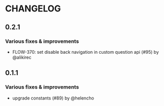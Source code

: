 # CHANGELOG
## 0.2.1

### Various fixes & improvements

- FLOW-370: set disable back navigation in custom question api (#95) by @alikirec

## 0.1.1

### Various fixes & improvements

- upgrade constants (#89) by @helencho

